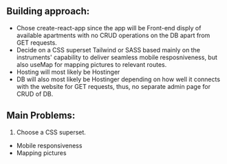 ## Building approach:
- Chose create-react-app since the app will be Front-end disply of available apartments with no CRUD operations on the DB apart from GET requests.
- Decide on a CSS superset Tailwind or SASS based mainly on the instruments' capability to deliver seamless mobile resposniveness, but also useMap for mapping pictures to relevant routes.
- Hosting will most likely be Hostinger
- DB will also most likely be Hostinger depending on how well it connects with the website for GET requests, thus, no separate admin page for CRUD of DB.

## Main Problems:
1. Choose a CSS superset.
 - Mobile responsiveness
 - Mapping pictures